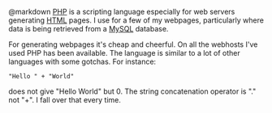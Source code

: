 @markdown
[PHP](https://php.net/) is a scripting language especially for web servers
generating [HTML](https://www.w3schools.com/html/default.asp) pages.  I use for a few of my webpages,
particularly where data is being retrieved from a
[MySQL](https://www.mysql.com/) database.

For generating webpages it's cheap and cheerful.  On all
the webhosts I've used PHP has been available.  The
language is similar to a lot of other languages with
some gotchas.  For instance:

~~~
"Hello " + "World"

~~~
does not give "Hello World" but 0.  The string concatenation
operator is "." not "+".  I fall over that every time.
